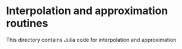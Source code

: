 # Interpolation and approximation routines
This directory contains Julia code for interpolation and approximation
